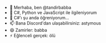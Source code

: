 - 👋 Merhaba, ben @tandirbabba
- 👀 C#, Python ve JavaScript ile ilgileniyorum
- 🌱 C#'ı şu anda öğreniyorum...
- 📫 Bana Discord'dan ulaşabilirsiniz: astymous
- 😄 Zamirler: babba
- ⚡ Eğlenceli gerçek: ölü

<!---
tandirbabba/tandirbabba özel bir ✨ deposudur çünkü 'README.md' (bu dosya) GitHub profilinizde görünür.
Değişikliklerinize göz atmak için Önizleme bağlantısını tıklayabilirsiniz.
--->
